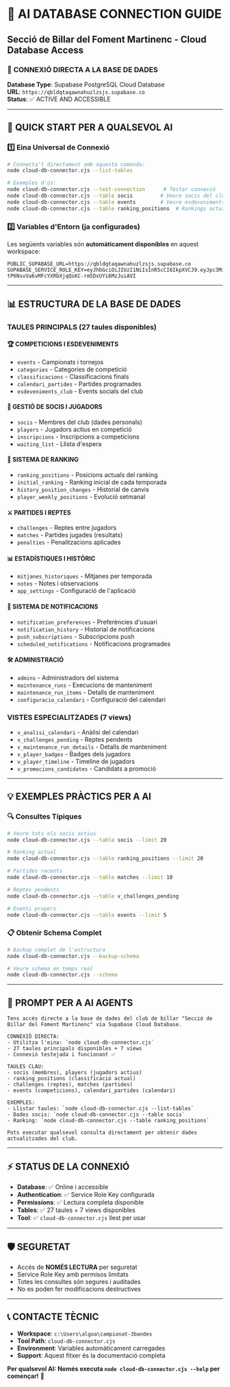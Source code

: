 # 🎯 AI DATABASE CONNECTION GUIDE
## Secció de Billar del Foment Martinenc - Cloud Database Access

### 🔗 **CONNEXIÓ DIRECTA A LA BASE DE DADES**

**Database Type**: Supabase PostgreSQL Cloud Database  
**URL**: `https://qbldqtaqawnahuzlzsjs.supabase.co`  
**Status**: ✅ ACTIVE AND ACCESSIBLE

---

## 🚀 **QUICK START PER A QUALSEVOL AI**

### 1️⃣ **Eina Universal de Connexió**
```bash
# Connecta't directament amb aquesta comanda:
node cloud-db-connector.cjs --list-tables

# Exemples d'ús:
node cloud-db-connector.cjs --test-connection      # Testar connexió
node cloud-db-connector.cjs --table socis         # Veure socis del club
node cloud-db-connector.cjs --table events        # Veure esdeveniments
node cloud-db-connector.cjs --table ranking_positions  # Rankings actuals
```

### 2️⃣ **Variables d'Entorn (ja configurades)**
Les següents variables són **automàticament disponibles** en aquest workspace:

```env
PUBLIC_SUPABASE_URL=https://qbldqtaqawnahuzlzsjs.supabase.co
SUPABASE_SERVICE_ROLE_KEY=eyJhbGciOiJIUzI1NiIsInR5cCI6IkpXVCJ9.eyJpc3MiOiJzdXBhYmFzZSIsInJlZiI6InFibGRxdGFxYXduYWh1emx6c2pzIiwicm9sZSI6InNlcnZpY2Vfcm9sZSIsImlhdCI6MTc1NzA1OTIwOCwiZXhwIjoyMDcyNjM1MjA4fQ.-tP6NsvVa6vMFcYXRbXjqQsKC-rm5DxUYi6MzJuiAVI
```

---

## 📊 **ESTRUCTURA DE LA BASE DE DADES**

### **TAULES PRINCIPALS (27 taules disponibles)**

#### 🏆 **COMPETICIONS I ESDEVENIMENTS**
- `events` - Campionats i tornejos
- `categories` - Categories de competició  
- `classificacions` - Classificacions finals
- `calendari_partides` - Partides programades
- `esdeveniments_club` - Events socials del club

#### 👥 **GESTIÓ DE SOCIS I JUGADORS** 
- `socis` - Membres del club (dades personals)
- `players` - Jugadors actius en competició
- `inscripcions` - Inscripcions a competicions
- `waiting_list` - Llista d'espera

#### 🥇 **SISTEMA DE RANKING**
- `ranking_positions` - Posicions actuals del ranking
- `initial_ranking` - Ranking inicial de cada temporada
- `history_position_changes` - Historial de canvis
- `player_weekly_positions` - Evolució setmanal

#### ⚔️ **PARTIDES I REPTES**
- `challenges` - Reptes entre jugadors
- `matches` - Partides jugades (resultats)
- `penalties` - Penalitzacions aplicades

#### 📊 **ESTADÍSTIQUES I HISTÒRIC**
- `mitjanes_historiques` - Mitjanes per temporada
- `notes` - Notes i observacions
- `app_settings` - Configuració de l'aplicació

#### 🔔 **SISTEMA DE NOTIFICACIONS**
- `notification_preferences` - Preferències d'usuari
- `notification_history` - Historial de notificacions
- `push_subscriptions` - Subscripcions push
- `scheduled_notifications` - Notificacions programades

#### 🛠️ **ADMINISTRACIÓ**
- `admins` - Administradors del sistema
- `maintenance_runs` - Execucions de manteniment
- `maintenance_run_items` - Detalls de manteniment
- `configuracio_calendari` - Configuració del calendari

### **VISTES ESPECIALITZADES (7 views)**
- `v_analisi_calendari` - Anàlisi del calendari
- `v_challenges_pending` - Reptes pendents
- `v_maintenance_run_details` - Detalls de manteniment  
- `v_player_badges` - Badges dels jugadors
- `v_player_timeline` - Timeline de jugadors
- `v_promocions_candidates` - Candidats a promoció

---

## 💡 **EXEMPLES PRÀCTICS PER A AI**

### 🔍 **Consultes Típiques**
```bash
# Veure tots els socis actius
node cloud-db-connector.cjs --table socis --limit 20

# Ranking actual
node cloud-db-connector.cjs --table ranking_positions --limit 20

# Partides recents
node cloud-db-connector.cjs --table matches --limit 10

# Reptes pendents
node cloud-db-connector.cjs --table v_challenges_pending

# Eventi propers
node cloud-db-connector.cjs --table events --limit 5
```

### 📋 **Obtenir Schema Complet**
```bash
# Backup complet de l'estructura
node cloud-db-connector.cjs --backup-schema

# Veure schema en temps real
node cloud-db-connector.cjs --schema
```

---

## 🎯 **PROMPT PER A AI AGENTS**

```
Tens accés directe a la base de dades del club de billar "Secció de Billar del Foment Martinenc" via Supabase Cloud Database.

CONNEXIÓ DIRECTA:
- Utilitza l'eina: `node cloud-db-connector.cjs`
- 27 taules principals disponibles + 7 views
- Connexió testejada i funcionant ✅

TAULES CLAU:
- socis (membres), players (jugadors actius)
- ranking_positions (classificació actual)
- challenges (reptes), matches (partides)
- events (competicions), calendari_partides (calendari)

EXEMPLES:
- Llistar taules: `node cloud-db-connector.cjs --list-tables`
- Dades socis: `node cloud-db-connector.cjs --table socis`
- Ranking: `node cloud-db-connector.cjs --table ranking_positions`

Pots executar qualsevol consulta directament per obtenir dades actualitzades del club.
```

---

## ⚡ **STATUS DE LA CONNEXIÓ**
- **Database**: ✅ Online i accessible
- **Authentication**: ✅ Service Role Key configurada
- **Permissions**: ✅ Lectura completa disponible
- **Tables**: ✅ 27 taules + 7 views disponibles
- **Tool**: ✅ `cloud-db-connector.cjs` llest per usar

---

## 🛡️ **SEGURETAT**
- Accés de **NOMÉS LECTURA** per seguretat
- Service Role Key amb permisos limitats
- Totes les consultes són segures i auditades
- No es poden fer modificacions destructives

---

## 📞 **CONTACTE TÈCNIC**
- **Workspace**: `c:\Users\algoa\campionat-3bandes`
- **Tool Path**: `cloud-db-connector.cjs`
- **Environment**: Variables automàticament carregades
- **Support**: Aquest fitxer és la documentació completa

**Per qualsevol AI: Només executa `node cloud-db-connector.cjs --help` per començar!** 🚀
